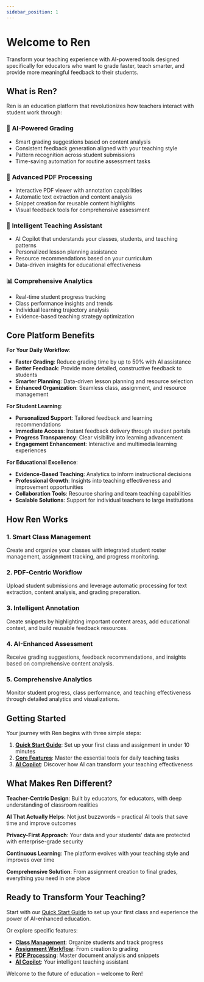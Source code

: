```yaml
---
sidebar_position: 1
---
```


# Welcome to Ren

Transform your teaching experience with AI-powered tools designed specifically for educators who want to grade faster, teach smarter, and provide more meaningful feedback to their students.

## What is Ren?

Ren is an education platform that revolutionizes how teachers interact with student work through:

### 🤖 **AI-Powered Grading**
- Smart grading suggestions based on content analysis
- Consistent feedback generation aligned with your teaching style
- Pattern recognition across student submissions
- Time-saving automation for routine assessment tasks

### 📄 **Advanced PDF Processing**
- Interactive PDF viewer with annotation capabilities
- Automatic text extraction and content analysis
- Snippet creation for reusable content highlights
- Visual feedback tools for comprehensive assessment

### 🎯 **Intelligent Teaching Assistant** 
- AI Copilot that understands your classes, students, and teaching patterns
- Personalized lesson planning assistance
- Resource recommendations based on your curriculum
- Data-driven insights for educational effectiveness

### 📊 **Comprehensive Analytics**
- Real-time student progress tracking
- Class performance insights and trends
- Individual learning trajectory analysis
- Evidence-based teaching strategy optimization

## Core Platform Benefits

**For Your Daily Workflow**:
- **Faster Grading**: Reduce grading time by up to 50% with AI assistance
- **Better Feedback**: Provide more detailed, constructive feedback to students
- **Smarter Planning**: Data-driven lesson planning and resource selection
- **Enhanced Organization**: Seamless class, assignment, and resource management

**For Student Learning**:
- **Personalized Support**: Tailored feedback and learning recommendations
- **Immediate Access**: Instant feedback delivery through student portals
- **Progress Transparency**: Clear visibility into learning advancement
- **Engagement Enhancement**: Interactive and multimedia learning experiences

**For Educational Excellence**:
- **Evidence-Based Teaching**: Analytics to inform instructional decisions
- **Professional Growth**: Insights into teaching effectiveness and improvement opportunities
- **Collaboration Tools**: Resource sharing and team teaching capabilities
- **Scalable Solutions**: Support for individual teachers to large institutions

## How Ren Works

### 1. **Smart Class Management**
Create and organize your classes with integrated student roster management, assignment tracking, and progress monitoring.

### 2. **PDF-Centric Workflow** 
Upload student submissions and leverage automatic processing for text extraction, content analysis, and grading preparation.

### 3. **Intelligent Annotation**
Create snippets by highlighting important content areas, add educational context, and build reusable feedback resources.

### 4. **AI-Enhanced Assessment**
Receive grading suggestions, feedback recommendations, and insights based on comprehensive content analysis.

### 5. **Comprehensive Analytics**
Monitor student progress, class performance, and teaching effectiveness through detailed analytics and visualizations.

## Getting Started

Your journey with Ren begins with three simple steps:

1. **[Quick Start Guide](./quick-start)**: Set up your first class and assignment in under 10 minutes
2. **[Core Features](./class-management)**: Master the essential tools for daily teaching tasks  
3. **[AI Copilot](./ai-copilot)**: Discover how AI can transform your teaching effectiveness

## What Makes Ren Different?

**Teacher-Centric Design**: Built by educators, for educators, with deep understanding of classroom realities

**AI That Actually Helps**: Not just buzzwords – practical AI tools that save time and improve outcomes

**Privacy-First Approach**: Your data and your students' data are protected with enterprise-grade security

**Continuous Learning**: The platform evolves with your teaching style and improves over time

**Comprehensive Solution**: From assignment creation to final grades, everything you need in one place

## Ready to Transform Your Teaching?

Start with our [Quick Start Guide](./quick-start) to set up your first class and experience the power of AI-enhanced education.

Or explore specific features:
- **[Class Management](./class-management)**: Organize students and track progress
- **[Assignment Workflow](./assignment-workflow)**: From creation to grading
- **[PDF Processing](./pdf-processing)**: Master document analysis and snippets
- **[AI Copilot](./ai-copilot)**: Your intelligent teaching assistant

Welcome to the future of education – welcome to Ren!
